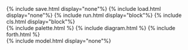 ﻿---
layout: flowchart
---


<div id="sample">
  {% include save.html display="none"%}
  {% include load.html display="none"%}
  {% include run.html display="block"%}
  {% include cls.html display="block"%}
  <div style="width: 100%; display: flex; justify-content: space-between">
    {% include palette.html %}
    {% include diagram.html %}
    {% include forth.html %}
  </div>
  {% include model.html display="none"%}
</div>
